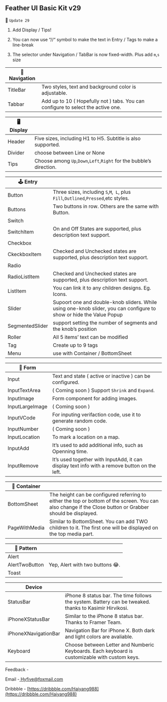 ## Feather UI Basic Kit v29

🚀 `Update 29`

1. Add Display / Tips!

2. You can now use “//“ symbol to make the text in Entry / Tags to make a line-break

3. The selector under Navigation / TabBar is now fixed-width. Plus add `m`,`s` size



**🧭 Navigation** || 
----|-----
TitleBar | Two styles, text and background color is adjustable.|
Tabbar | Add up to 10 ( Hopefully not ) tabs. You can configure to select the active one.|

**🖥 Display** || 
----|-----
Header| Five sizes, including H1 to H5. Subtitle is also supported.
Divider | choose between Line or None
Tips | Choose among `Up`,`Down`,`Left`,`Right` for the bubble’s direction.

**🕹 Entry** || 
----|-----
Button | Three sizes, including `S`,`M`,` L`, plus `Fill`,`Outlined`,`Pressed`,etc styles.
Buttons | Two buttons in row. Others are the same with Button.
Switch | 
SwitchItem | On and Off States are supported, plus description text support.
Checkbox | 
CkeckboxItem | Checked and Unchecked states are supported, plus description text support.
Radio | 
RadioListItem | Checked and Unchecked states are supported, plus description text support.
ListItem | You can link it to any children designs. Eg. Icons.
Slider | Supoort one and double-knob sliders. While using one-knob slider, you can configure to show or hide the Value Popup
SegmentedSlider | support setting the number of segments and the knob’s position
Roller | All 5 items’ text can be modified
Tag | Create up to 9 tags
Menu | use with Container / BottomSheet

**📝 Form** || 
----|-----
Input| Text and state ( active or inactive ) can be configured.
InputTextArea | ( Coming soon ) Support `Shrink` and `Expand`.
InputImage| Form component for adding images.
InputLargeImage | ( Coming soon )
InputVCode | For inputing verifaction code, use it to generate random code.
InputNumber | ( Coming soon )
InputLocation | To mark a location on a map.
InputAdd | It’s used to add additional info, such as Openning time.
InputRemove | It’s used together with InputAdd, it can display text info with a remove button on the left.

**🏰 Container** || 
----|-----
BottomSheet | The height can be configured referring to either the top or bottom of the screen. You can also change if the Close button or Grabber should be displayed.
PageWithMedia | Similar to BottomSheet. You can add TWO children to it. The first one will be displayed on the top media part. 

**🚜 Pattern** || 
----|-----
Alert |
AlertTwoButton |  Yep, Alert with two buttons 😂.
Toast | 

**Device** || 
----|-----
StatusBar | iPhone 8 status bar. The time follows the system. Battery can be tweaked.  thanks to Kasimir Hirvikosi.
iPhoneXStatusBar | Similar to the iPhone 8 status bar. Thanks to Framer Team.
iPhoneXNavigationBar | Navigation Bar for iPhone X. Both dark and light colors are avaliable.
Keyboard | Choose between Letter and Numberic Keyboards. Each keyboard is customizable with custom keys.


Feedback -

Email -[ Hyfive@foxmail.com](mailto:Hyfive@foxmail.com)

Dribbble - [https://dribbble.com/Haiyang988](https://dribbble.com/Haiyang988)
